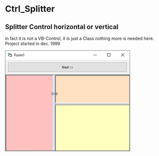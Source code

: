 # Ctrl_Splitter
## Splitter Control horizontal or vertical
in fact it is not a VB-Control, it is just a Class nothing more is needed here.
Project started in dec. 1999  

![Splitter Image](Resources/Splitter.png "Splitter Image")

